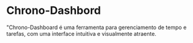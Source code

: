 # Chrono-Dashbord
"Chrono-Dashboard é uma ferramenta para gerenciamento de tempo e tarefas, com uma interface intuitiva e visualmente atraente.
